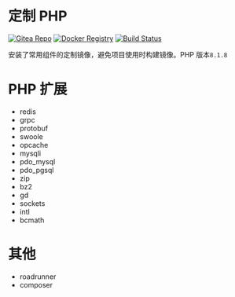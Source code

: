 # 定制 PHP

[![Gitea Repo](https://badgen.net/badge/icon/gitea?icon=git&label&color=green)](https://git.fat4.cn/maoxuner/docker-php)
[![Docker Registry](https://badgen.net/badge/icon/docker-php?icon=docker&label)](https://hub.docker.com/r/maoxuner/php)
[![Build Status](https://drone.fat4.cn/api/badges/maoxuner/docker-php/status.svg?ref=refs/tags/v8.1.8)](https://drone.fat4.cn/maoxuner/docker-php)

安装了常用组件的定制镜像，避免项目使用时构建镜像。PHP 版本`8.1.8`

# PHP 扩展

- redis
- grpc
- protobuf
- swoole
- opcache
- mysqli
- pdo_mysql
- pdo_pgsql
- zip
- bz2
- gd
- sockets
- intl
- bcmath

# 其他

- roadrunner
- composer
